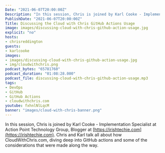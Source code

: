 ```yaml
---
Date: "2021-06-07T20:00:00Z"
Description: "In this session, Chris is joined by Karl Cooke - Implementation Specialist at Action Point Technology Group, Blogger at https://irishtechie.com. Chris and Karl talk all about the CloudWithChris.com architecture and the decisions surrounding the GitHub setup that drive the deployment and management of CloudWithChris.com."
PublishDate: "2021-06-07T20:00:00Z"
Title: Discussing the Cloud with Chris GitHub Actions Usage
image: images/discussing-cloud-with-chris-github-action-usage.jpg
explicit: "no"
hosts:
- chrisreddington
guests:
- karlcooke
images:
- images/discussing-cloud-with-chris-github-action-usage.jpg
- img/cloudwithchris.png
podcast_bytes: "65781760"
podcast_duration: "01:08:28.000"
podcast_file: discussing-cloud-with-chris-github-action-usage.mp3
tags:
- DevOps
- GitHub
- GitHub Actions
- cloudwithchris.com
youtube: fxhnlNlLqcM
banner: "images/cloud-with-chris-banner.png"
---
```

In this session, Chris is joined by Karl Cooke - Implementation Specialist at Action Point Technology Group, Blogger at [https://irishtechie.com](https://irishtechie.com). Chris and Karl talk all about how CloudWithChris.com, diving deep into GitHub actions and some of the considerations that were made along the way.